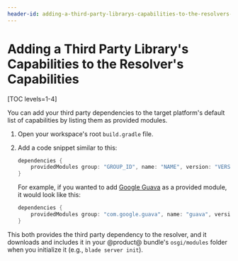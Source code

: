 ```yaml
---
header-id: adding-a-third-party-librarys-capabilities-to-the-resolvers-capabilities
---
```


# Adding a Third Party Library's Capabilities to the Resolver's Capabilities

[TOC levels=1-4]

You can add your third party dependencies to the target platform's default list
of capabilities by listing them as provided modules.

1.  Open your workspace's root `build.gradle` file.

2.  Add a code snippet similar to this:

    ```groovy
    dependencies {
        providedModules group: "GROUP_ID", name: "NAME", version: "VERSION"
    }
    ```

    For example, if you wanted to add
    [Google Guava](https://opensource.google.com/projects/guava) as a provided
    module, it would look like this:

    ```groovy
    dependencies {
        providedModules group: "com.google.guava", name: "guava", version: "23.0"
    }
    ```

This both provides the third party dependency to the resolver, and it downloads
and includes it in your @product@ bundle's `osgi/modules` folder when you
initialize it (e.g., `blade server init`).
